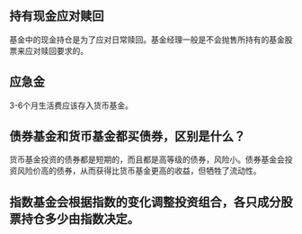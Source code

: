 ## 持有现金应对赎回

基金中的现金持仓是为了应对日常赎回。基金经理一般是不会抛售所持有的基金股票来应对赎回要求的。

## 应急金

3-6个月生活费应该存入货币基金。

## 债券基金和货币基金都买债券，区别是什么？

货币基金投资的债券都是短期的，而且都是高等级的债券，风险小。债券基金会投资风险价高的债券，从而获得比货币基金更高的收益，但牺牲了流动性。

## 指数基金会根据指数的变化调整投资组合，各只成分股票持仓多少由指数决定。